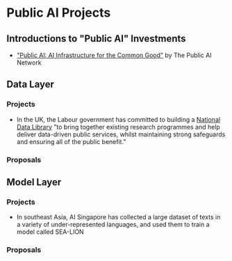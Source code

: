 # Public AI Projects

## Introductions to "Public AI" Investments

- ["Public AI: AI Infrastructure for the Common Good"](https://bitly.co/publicaipaper) by The Public AI Network

## Data Layer

### Projects
- In the UK, the Labour government has committed to building a [National Data Library](https://labour.org.uk/wp-content/uploads/2024/06/Change-Labour-Party-Manifesto-2024-large-print.pdf) "to bring together existing research programmes and help deliver data-driven public services, whilst maintaining strong safeguards and ensuring all of the public benefit."

### Proposals


## Model Layer

### Projects

- In southeast Asia, AI Singapore has collected a large dataset of texts in a variety of under-represented languages, and used them to train a model called SEA-LION


### Proposals
